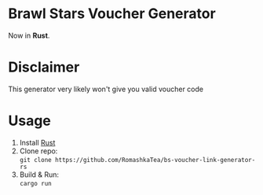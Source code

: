 # Brawl Stars Voucher Generator

Now in **Rust**. 

# Disclaimer

This generator very likely won't give you valid voucher code

# Usage

1. Install [Rust](https://www.rust-lang.org/tools/install)
2. Clone repo:  
 `git clone https://github.com/RomashkaTea/bs-voucher-link-generator-rs`
4. Build & Run:  
  `cargo run`
